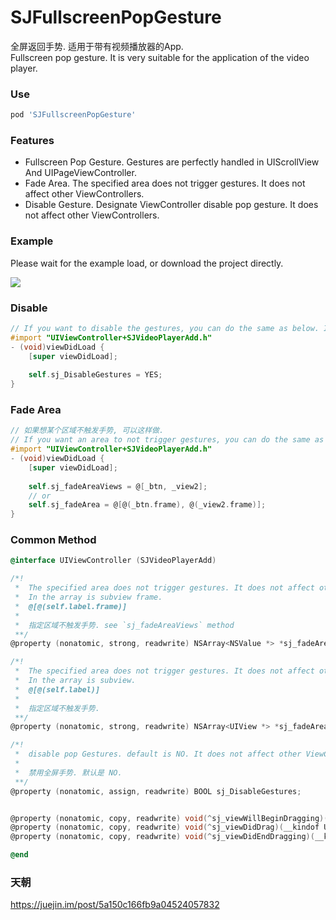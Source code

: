 # SJFullscreenPopGesture
全屏返回手势. 适用于带有视频播放器的App.    
Fullscreen pop gesture. It is very suitable for the application of the video player.    

### Use
```ruby
pod 'SJFullscreenPopGesture'
```

### Features
- Fullscreen Pop Gesture. Gestures are perfectly handled in UIScrollView And UIPageViewController.
- Fade Area. The specified area does not trigger gestures. It does not affect other ViewControllers.
- Disable Gesture. Designate ViewController disable pop gesture. It does not affect other ViewControllers.


### Example
Please wait for the example load, or download the project directly.

<img src="https://github.com/changsanjiang/SJVideoPlayerBackGR/blob/master/SJBackGRProject/SJBackGRProject/ex1.gif" />

### Disable 
```Objective-C
// If you want to disable the gestures, you can do the same as below. It does not affect other ViewControllers.
#import "UIViewController+SJVideoPlayerAdd.h"
- (void)viewDidLoad {
    [super viewDidLoad];
    
    self.sj_DisableGestures = YES;
}
```

### Fade Area
```Objective-C
// 如果想某个区域不触发手势, 可以这样做.
// If you want an area to not trigger gestures, you can do the same as below. It does not affect other ViewControllers.
#import "UIViewController+SJVideoPlayerAdd.h"
- (void)viewDidLoad {
    [super viewDidLoad];
    
    self.sj_fadeAreaViews = @[_btn, _view2];
    // or
    self.sj_fadeArea = @[@(_btn.frame), @(_view2.frame)];
}
```
### Common Method
```Objective-C
@interface UIViewController (SJVideoPlayerAdd)

/*!
 *  The specified area does not trigger gestures. It does not affect other ViewControllers.
 *  In the array is subview frame.
 *  @[@(self.label.frame)]
 *
 *  指定区域不触发手势. see `sj_fadeAreaViews` method
 **/
@property (nonatomic, strong, readwrite) NSArray<NSValue *> *sj_fadeArea;

/*!
 *  The specified area does not trigger gestures. It does not affect other ViewControllers.
 *  In the array is subview.
 *  @[@(self.label)]
 *
 *  指定区域不触发手势.
 **/
@property (nonatomic, strong, readwrite) NSArray<UIView *> *sj_fadeAreaViews;

/*!
 *  disable pop Gestures. default is NO. It does not affect other ViewControllers.
 *
 *  禁用全屏手势. 默认是 NO.
 **/
@property (nonatomic, assign, readwrite) BOOL sj_DisableGestures;


@property (nonatomic, copy, readwrite) void(^sj_viewWillBeginDragging)(__kindof UIViewController *vc);
@property (nonatomic, copy, readwrite) void(^sj_viewDidDrag)(__kindof UIViewController *vc);
@property (nonatomic, copy, readwrite) void(^sj_viewDidEndDragging)(__kindof UIViewController *vc);

@end
```

### 天朝
https://juejin.im/post/5a150c166fb9a04524057832
